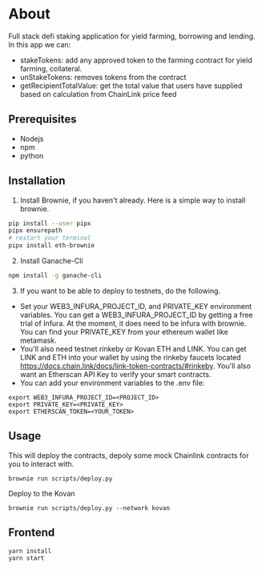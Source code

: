 # About
Full stack defi staking application for yield farming, borrowing and lending.
In this app we can:
* stakeTokens: add any approved token to the farming contract for yield farming, collateral.
* unStakeTokens: removes tokens from the contract
* getRecipientTotalValue: get the total value that users have supplied based on calculation from ChainLink price feed
## Prerequisites
* Nodejs
* npm
* python

## Installation
1. Install Brownie, if you haven't already. Here is a simple way to install brownie.
````bash
pip install --user pipx
pipx ensurepath
# restart your terminal
pipx install eth-brownie
````

2. Install Ganache-Cli
````bash
npm install -g ganache-cli
````

3. If you want to be able to deploy to testnets, do the following.
* Set your WEB3_INFURA_PROJECT_ID, and PRIVATE_KEY environment variables.
You can get a WEB3_INFURA_PROJECT_ID by getting a free trial of Infura. At the moment, it does need to be infura with brownie. You can find your PRIVATE_KEY from your ethereum wallet like metamask.
* You'll also need testnet rinkeby or Kovan ETH and LINK. You can get LINK and ETH into your wallet by using the rinkeby faucets located https://docs.chain.link/docs/link-token-contracts/#rinkeby.
You'll also want an Etherscan API Key to verify your smart contracts.
* You can add your environment variables to the .env file:
````
export WEB3_INFURA_PROJECT_ID=<PROJECT_ID>
export PRIVATE_KEY=<PRIVATE_KEY>
export ETHERSCAN_TOKEN=<YOUR_TOKEN>
````

## Usage
This will deploy the contracts, depoly some mock Chainlink contracts for you to interact with.
````
brownie run scripts/deploy.py
````

Deploy to the Kovan
````
brownie run scripts/deploy.py --network kovan
````
## Frontend
````
yarn install
yarn start
````
